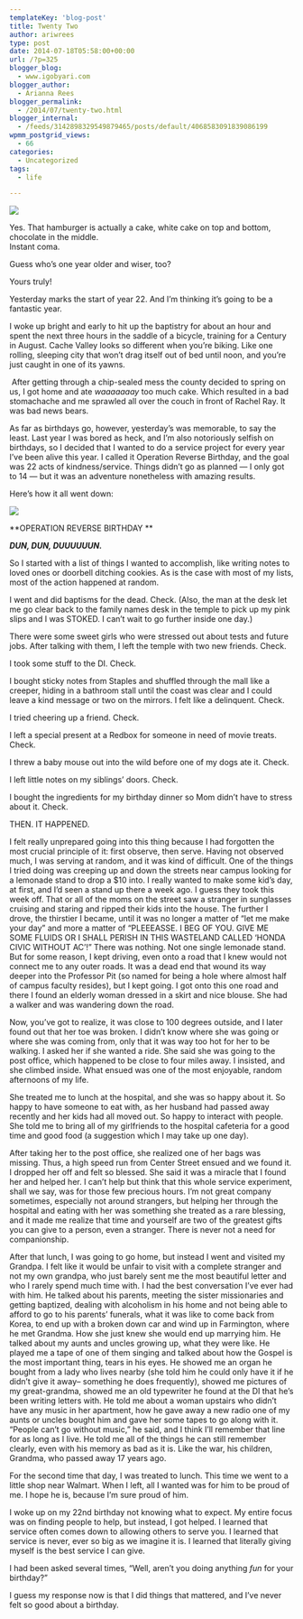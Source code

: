 ```yaml
---
templateKey: 'blog-post'
title: Twenty Two
author: ariwrees
type: post
date: 2014-07-18T05:58:00+00:00
url: /?p=325
blogger_blog:
  - www.igobyari.com
blogger_author:
  - Arianna Rees
blogger_permalink:
  - /2014/07/twenty-two.html
blogger_internal:
  - /feeds/3142898329549879465/posts/default/4068583091839086199
wpmm_postgrid_views:
  - 66
categories:
  - Uncategorized
tags:
  - life

---
```

[![](http://www.igobyari.com/wp-content/uploads/2014/07/birthday.jpg)](http://www.igobyari.com/wp-content/uploads/2014/07/birthday.jpg)

Yes. That hamburger is actually a cake, white cake on top and bottom, chocolate in the middle.  
Instant coma. 

Guess who’s one year older and wiser, too? 

Yours truly! 

Yesterday marks the start of year 22. And I’m thinking it’s going to be a fantastic year. 

I woke up bright and early to hit up the baptistry for about an hour and spent the next three hours in the saddle of a bicycle, training for a Century in August. Cache Valley looks so different when you’re biking. Like one rolling, sleeping city that won’t drag itself out of bed until noon, and you’re just caught in one of its yawns. 

 After getting through a chip-sealed mess the county decided to spring on us, I got home and ate _waaaaaaay_ too much cake. Which resulted in a bad stomachache and me sprawled all over the couch in front of Rachel Ray. It was bad news bears. 

As far as birthdays go, however, yesterday’s was memorable, to say the least. Last year I was bored as heck, and I’m also notoriously selfish on birthdays, so I decided that I wanted to do a service project for every year I’ve been alive this year. I called it Operation Reverse Birthday, and the goal was 22 acts of kindness/service. Things didn’t go as planned — I only got to 14 — but it was an adventure nonetheless with amazing results.

Here’s how it all went down:

[![](http://www.igobyari.com/wp-content/uploads/2014/07/oprebir.jpg)](http://www.igobyari.com/wp-content/uploads/2014/07/oprebir.jpg)

**OPERATION REVERSE BIRTHDAY **

**_DUN, DUN, DUUUUUUN._**

So I started with a list of things I wanted to accomplish, like writing notes to loved ones or doorbell ditching cookies. As is the case with most of my lists, most of the action happened at random. 

I went and did baptisms for the dead. Check. (Also, the man at the desk let me go clear back to the family names desk in the temple to pick up my pink slips and I was STOKED. I can’t wait to go further inside one day.)

There were some sweet girls who were stressed out about tests and future jobs. After talking with them, I left the temple with two new friends. Check.

I took some stuff to the DI. Check. 

I bought sticky notes from Staples and shuffled through the mall like a creeper, hiding in a bathroom stall until the coast was clear and I could leave a kind message or two on the mirrors. I felt like a delinquent. Check. 

I tried cheering up a friend. Check. 

I left a special present at a Redbox for someone in need of movie treats. Check. 

I threw a baby mouse out into the wild before one of my dogs ate it. Check. 

I left little notes on my siblings’ doors. Check.

I bought the ingredients for my birthday dinner so Mom didn’t have to stress about it. Check.

THEN. IT HAPPENED.

I felt really unprepared going into this thing because I had forgotten the most crucial principle of it: first observe, then serve. Having not observed much, I was serving at random, and it was kind of difficult. One of the things I tried doing was creeping up and down the streets near campus looking for a lemonade stand to drop a $10 into. I really wanted to make some kid’s day, at first, and I’d seen a stand up there a week ago. I guess they took this week off. That or all of the moms on the street saw a stranger in sunglasses cruising and staring and ripped their kids into the house. The further I drove, the thirstier I became, until it was no longer a matter of “let me make your day” and more a matter of “PLEEEASSE. I BEG OF YOU. GIVE ME SOME FLUIDS OR I SHALL PERISH IN THIS WASTELAND CALLED ‘HONDA CIVIC WITHOUT AC’!” There was nothing. Not one single lemonade stand. But for some reason, I kept driving, even onto a road that I knew would not connect me to any outer roads. It was a dead end that wound its way deeper into the Professor Pit (so named for being a hole where almost half of campus faculty resides), but I kept going. I got onto this one road and there I found an elderly woman dressed in a skirt and nice blouse. She had a walker and was wandering down the road.

Now, you’ve got to realize, it was close to 100 degrees outside, and I later found out that her toe was broken. I didn’t know where she was going or where she was coming from, only that it was way too hot for her to be walking. I asked her if she wanted a ride. She said she was going to the post office, which happened to be close to four miles away. I insisted, and she climbed inside. What ensued was one of the most enjoyable, random afternoons of my life.

She treated me to lunch at the hospital, and she was so happy about it. So happy to have someone to eat with, as her husband had passed away recently and her kids had all moved out. So happy to interact with people. She told me to bring all of my girlfriends to the hospital cafeteria for a good time and good food (a suggestion which I may take up one day).

After taking her to the post office, she realized one of her bags was missing. Thus, a high speed run from Center Street ensued and we found it. I dropped her off and felt so blessed. She said it was a miracle that I found her and helped her. I can’t help but think that this whole service experiment, shall we say, was for those few precious hours. I’m not great company sometimes, especially not around strangers, but helping her through the hospital and eating with her was something she treated as a rare blessing, and it made me realize that time and yourself are two of the greatest gifts you can give to a person, even a stranger. There is never not a need for companionship.

After that lunch, I was going to go home, but instead I went and visited my Grandpa. I felt like it would be unfair to visit with a complete stranger and not my own grandpa, who just barely sent me the most beautiful letter and who I rarely spend much time with. I had the best conversation I’ve ever had with him. He talked about his parents, meeting the sister missionaries and getting baptized, dealing with alcoholism in his home and not being able to afford to go to his parents’ funerals, what it was like to come back from Korea, to end up with a broken down car and wind up in Farmington, where he met Grandma. How she just knew she would end up marrying him. He talked about my aunts and uncles growing up, what they were like. He played me a tape of one of them singing and talked about how the Gospel is the most important thing, tears in his eyes. He showed me an organ he bought from a lady who lives nearby (she told him he could only have it if he didn’t give it away– something he does frequently), showed me pictures of my great-grandma, showed me an old typewriter he found at the DI that he’s been writing letters with. He told me about a woman upstairs who didn’t have any music in her apartment, how he gave away a new radio one of my aunts or uncles bought him and gave her some tapes to go along with it. “People can’t go without music,” he said, and I think I’ll remember that line for as long as I live. He told me all of the things he can still remember clearly, even with his memory as bad as it is. Like the war, his children, Grandma, who passed away 17 years ago.

For the second time that day, I was treated to lunch. This time we went to a little shop near Walmart. When I left, all I wanted was for him to be proud of me. I hope he is, because I’m sure proud of him. 

I woke up on my 22nd birthday not knowing what to expect. My entire focus was on finding people to help, but instead, I got helped. I learned that service often comes down to allowing others to serve you. I learned that service is never, ever so big as we imagine it is. I learned that literally giving myself is the best service I can give. 

I had been asked several times, “Well, aren’t you doing anything _fun_ for your birthday?”  

I guess my response now is that I did things that mattered, and I’ve never felt so good about a birthday.